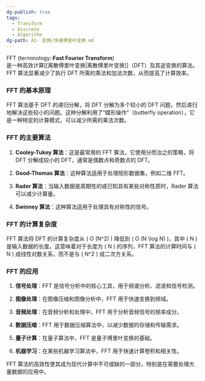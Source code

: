 ```yaml
---
dg-publish: true
tags:
  - Transform
  - Discrete
  - Algorithm
dg-path: A1- 变换/快速傅里叶变换.md
---
```

FFT (terminology::**Fast Fourier Transform**)  
是一种高效计算[[离散傅里叶变换\|离散傅里叶变换]]（DFT）及其逆变换的算法。FFT 算法显著减少了执行 DFT 所需的乘法和加法次数，从而提高了计算效率。

### FFT 的基本原理

FFT 算法基于 DFT 的递归分解，将 DFT 分解为多个较小的 DFT 问题，然后递归地解决这些较小的问题。这种分解利用了“蝶形操作”（butterfly operation），它是一种特定的计算模式，可以减少所需的乘法次数。

### FFT 的主要算法

1. **Cooley-Tukey 算法**：这是最常用的 FFT 算法，它使用分而治之的策略，将 DFT 分解成较小的 DFT，通常是偶数点和奇数点的 DFT。

2. **Good-Thomas 算法**：这种算法适用于处理矩形数据集，例如二维 FFT。

3. **Rader 算法**：当输入数据是周期性的或已知具有某些对称性质时，Rader 算法可以减少计算量。

4. **Swinney 算法**：这种算法适用于处理具有对称性的信号。

### FFT 的计算复杂度

FFT 算法将 DFT 的计算复杂度从 \( O (N^2) \) 降低到 \( O (N \log N) \)，其中 \( N \) 是输入数据的长度。这意味着对于长度为 \( N \) 的序列，FFT 算法的计算时间与 \( N \) 成线性对数关系，而不是与 \( N^2 \) 成二次方关系。

### FFT 的应用

1. **信号处理**：FFT 是信号分析中的核心工具，用于频谱分析、滤波和信号检测。

2. **图像处理**：在图像压缩和图像分析中，FFT 用于快速变换到频域。

3. **音频处理**：在音频分析和处理中，FFT 用于分析音频信号的频率成分。

4. **数据压缩**：FFT 用于数据压缩算法中，以减少数据的存储和传输需求。

5. **量子计算**：在量子算法中，FFT 是量子傅里叶变换的基础。

6. **机器学习**：在某些机器学习算法中，FFT 用于快速计算卷积和相关性。

FFT 算法的高效性使其成为现代计算中不可或缺的一部分，特别是在需要处理大量数据的应用中。


